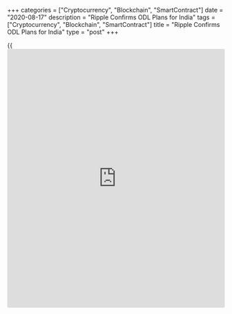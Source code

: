 +++
categories = ["Cryptocurrency", "Blockchain", "SmartContract"]
date = "2020-08-17"
description = "Ripple Confirms ODL Plans for India"
tags = ["Cryptocurrency", "Blockchain", "SmartContract"]
title = "Ripple Confirms ODL Plans for India"
type = "post"
+++

{{<iframe id="large-banner" src="https://www.bounty.group/#slide=22.0" width="100%" height="600" scrolling="no" style="border: 0px solid rgb(216, 221, 230); border-radius: 3px;">}}

Ripple‘s Managing Director for South Asia and MENA, Navin Gupta, has
revealed more details about the company’s plans for India. In an
interview with local Indian media, Gupta confirmed that Ripple plans to
create a corridor for India.

With a 3-year presence in India, Ripple began operations in Bangalore
and Mumbai, according to Gupta. Since then, the company has managed to
grow and offers its services to 5 major banking institutions: Kotak
Mahindra Bank, IndusInd Bank, Yes Bank and the Federal Bank.

Details about Ripple’s corridor for India  
Despite the growth in India, Ripple has not yet implemented its payment
solution with the digital asset XRP, On-Demand Liquidity. In this
regard, Gupta described the country as a fast growing market, and with a
population of 35 million Indians living outside the country, as an
attractive location for implementing Ripple’s cross-border payment
solution.

Data from CoinGecko shows that the trading volume on the major crypto
exchanges in India has been steadily increasing in 2020. The lifting of
the ban on crypto trading by the Indian Supreme Court in early March has
had a visible impact.

On the exchange WazirX, the trading volume has reached an annual high of
$12 million. Furthermore, the trading volume for Zebpay peaked on August
2 with $8 million in total, demonstrating the growing adoption of
cryptocurrencies in India and the market’s potential for solutions like
those offered by Ripple.

The Ripple executive said that of the total remittances sent to India
from abroad, 7% of the total value is lost due to fees. In this regard,
Gupta stated the following:

Ripple is keen to introduce the ODL (On-Demand Liquidity) solution to
the India market to make remittances faster, easier, better and cheaper
through the use of digital assets.

However, Ripple has one major concern and that is the lack of clear
[regulation](https://www.playgroundfx.com/blog/forex-broker-regulation/) and a robust legal framework to support operations with
digital assets and cryptocurrencies. However, Gupta also said the
company is optimistic about India’s progress in this area.

As reported by CNF, Ripple has proposed to the Government of India a
model legal framework. Presented in late June 2020, the framework
proposes policies that will enable the country to benefit from
[blockchain](https://www.letsplayfx.com/blog/trade-forex-with-bitcoin/) technology and crypto trade. However, there has been no
affirmative response from the government.

_Source:[FXPro][1]_

   1. /geturl/index/6352e9474e8ad549c2e202525fa3c894f135cdbd/
